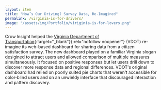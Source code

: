 ```yaml
---
layout: item
title: "How’s Our Driving? Survey Data, Re-Imagined"
permalink: /virginia-is-for-drivers/
image: "/assets/img/Portfolio/viriginia-is-for-lovers.png"
---
```

Crow Insight helped the [Virginia Department of Transportation](https://www.virginiadot.org/){:target="_blank"}{:rel="nofollow noopener"} (VDOT) re-imagine its web-based dashboard for sharing data from a citizen satisfaction survey. The new dashboard played on a familiar Virginia slogan desigined to attract users and allowed comparison of multiple measures simultaneously. It focused on positive responses but let users drill down to discover more response data and regional differences. VDOT's original dashboard had relied on poorly suited pie charts that weren't accessible for color-blind users and on an unwieldy interface that discouraged interaction and pattern discovery.   

